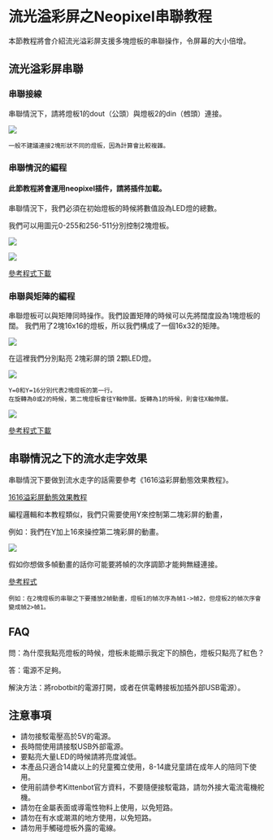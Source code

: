 # 流光溢彩屏之Neopixel串聯教程

本節教程將會介紹流光溢彩屏支援多塊燈板的串聯操作，令屏幕的大小倍增。

## 流光溢彩屏串聯

### 串聯接線

串聯情況下，請將燈板1的dout（公頭）與燈板2的din（乸頭）連接。

![](./LEDMatrixT3/123.jpg)

    一般不建議連接2塊形狀不同的燈板，因為計算會比較複雜。
    
### 串聯情況的編程

#### 此節教程將會運用neopixel插件，請將插件加載。

串聯情況下，我們必須在初始燈板的時候將數值設為LED燈的總數。

我們可以用圖元0-255和256-511分別控制2塊燈板。

![](./LEDMatrixT3/code2.png)

![](./LEDMatrixT3/daisymatrix.jpg)

[參考程式下載](https://bit.ly/LEDMatrixT3_06Hex)

### 串聯與矩陣的編程

串聯燈板可以與矩陣同時操作。我們設置矩陣的時候可以先將闊度設為1塊燈板的闊。
我們用了2塊16x16的燈板，所以我們構成了一個16x32的矩陣。

![](./LEDMatrixT3/text4180.png)

在這裡我們分別點亮 2塊彩屏的頭 2顆LED燈。

![](./LEDMatrixT3/code3.png)

    Y=0和Y=16分別代表2塊燈板的第一行。        
    在旋轉為0或2的時候，第二塊燈板會往Y軸伸展。旋轉為1的時候，則會往X軸伸展。

![](./LEDMatrixT3/daisychain.jpg)

[參考程式下載](https://bit.ly/LEDMatrixT3_07Hex)


## 串聯情況之下的流水走字效果

串聯情況下要做到流水走字的話需要參考《1616溢彩屏動態效果教程》。

[1616溢彩屏動態效果教程](./LEDMatrixNeoMatrix3.md)

編程邏輯和本教程類似，我們只需要使用Y來控制第二塊彩屏的動畫，

例如：我們在Y加上16來操控第二塊彩屏的動畫。

![](./LEDMatrixT3/offsetY.png)

假如你想做多幀動畫的話你可能要將幀的次序調節才能夠無縫連接。

[參考程式](https://bit.ly/LEDMatrixT4_03Hex)

    例如：在2塊燈板的串聯之下要播放2幀動畫，燈板1的幀次序為幀1->幀2，但燈板2的幀次序會變成幀2>幀1。

## FAQ

問：為什麼我點亮燈板的時候，燈板未能顯示我定下的顏色，燈板只點亮了紅色？

答：電源不足夠。

解決方法：將robotbit的電源打開，或者在供電轉接板加插外部USB電源）。

## 注意事項
- 請勿接駁電壓高於5V的電源。
- 長時間使用請接駁USB外部電源。
- 要點亮大量LED的時候請將亮度減低。
- 本產品只適合14歲以上的兒童獨立使用，8-14歲兒童請在成年人的陪同下使用。
- 使用前請參考Kittenbot官方資料，不要隨便接駁電路，請勿外接大電流電機舵機。
- 請勿在金屬表面或導電性物料上使用，以免短路。
- 請勿在有水或潮濕的地方使用，以免短路。
- 請勿用手觸碰燈板外露的電線。

